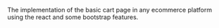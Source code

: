 The implementation of the basic cart page in any ecommerce platform using the react and some bootstrap features.
